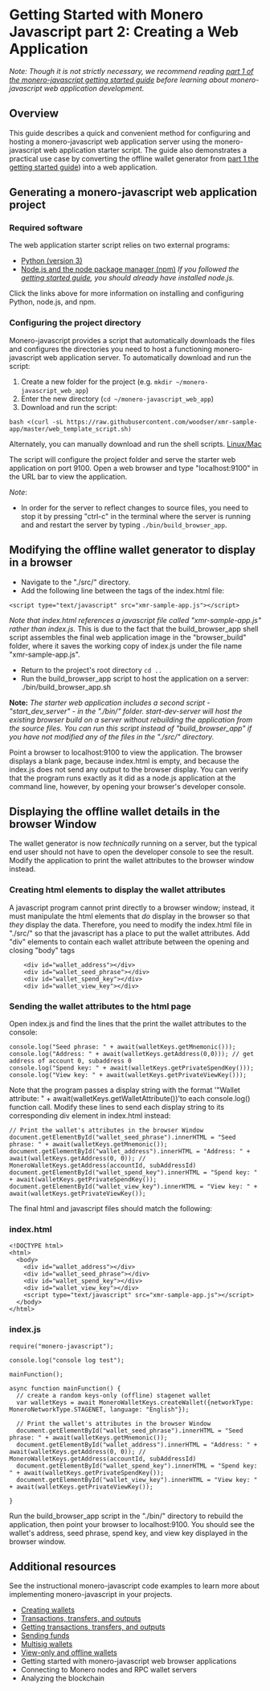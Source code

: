 # Getting Started with Monero Javascript part 2: Creating a Web Application

_Note: Though it is not strictly necessary, we recommend reading [part 1 of the monero-javascript getting started guide](https://github.com/monero-ecosystem/monero-javascript/blob/master/docs/developer_guide/getting_started.md) before learning about monero-javascript web application development._

## Overview

This guide describes a quick and convenient method for configuring and hosting a monero-javascript web application server using the monero-javascript web application starter script. The guide also demonstrates a practical use case by converting the offline wallet generator from [part 1 the getting started guide](https://moneroecosystem.org/monero-javascript/docs/developer-guide/getting_started.md)) into a web application.

## Generating a monero-javascript web application project

### Required software

The web application starter script relies on two external programs:
* [Python (version 3)](https://github.com/timetherewere/monero-javascript/blob/master/docs/developer_guide/prerequisite_installation_guides#python)
* [Node.js and the node package manager (npm)](https://github.com/timetherewere/monero-javascript/blob/master/docs/developer_guide/prerequisite_installation_guides#node.js_and_npm)
  _If you followed the [getting started guide](https://moneroecosystem.org/monero-javascript/docs/developer-guide/getting_started.md), you should already have installed node.js._

Click the links above for more information on installing and configuring Python, node.js, and npm.

### Configuring the project directory

Monero-javascript provides a script that automatically downloads the files and configures the directories you need to host a functioning monero-javascript web application server. To automatically download and run the script:

1. Create a new folder for the project (e.g. `mkdir ~/monero-javascript_web_app`)
2. Enter the new directory (`cd ~/monero-javascript_web_app`)
3. Download and run the script:

`bash <(curl -sL https://raw.githubusercontent.com/woodser/xmr-sample-app/master/web_template_script.sh)`

Alternately, you can manually download and run the shell scripts.
[Linux/Mac](https://github.com/timetherewere/monero-javascript/raw/include_compressed_template/web_template_script)

The script will configure the project folder and serve the starter web application on port 9100. Open a web browser and type "localhost:9100" in the URL bar to view the application.

_Note_:
* In order for the server to reflect changes to source files, you need to stop it by pressing "ctrl-c" in the terminal where the server is running and and restart the server by typing
`./bin/build_browser_app`.

## Modifying the offline wallet generator to display in a browser

* Navigate to the "./src/" directory.
* Add the following line between the <html> tags of the index.html file:

`<script type="text/javascript" src="xmr-sample-app.js"></script>`

_Note that index.html references a javascript file called "xmr-sample-app.js" rather than index.js._ This is due to the fact that the build_browser_app shell script assembles the final web application image in the "browser_build" folder, where it saves the working copy of index.js under the file name "xmr-sample-app.js".

* Return to the project's root directory
`cd ..`
* Run the build_browser_app script to host the application on a server:
./bin/build_browser_app.sh

**Note:** _The starter web application includes a second script - "start_dev_server" - in the "./bin/" folder. start-dev-server will host the existing browser build on a server without rebuilding the application from the source files. You can run this script instead of "build_browser_app" if you have not modified any of the files in the "./src/" directory._

Point a browser to localhost:9100 to view the application. The browser displays a blank page, because index.html is empty, and because the index.js does not send any output to the browser display. You can verify that the program runs exactly as it did as a node.js application at the command line, however, by opening your browser's developer console.

## Displaying the offline wallet details in the browser Window

The wallet generator is now _technically_ running on a server, but the typical end user should not have to open the developer console to see the result. Modify the application to print the wallet attributes to the browser window instead.

### Creating html elements to display the wallet attributes

A javascript program cannot print directly to a browser window; instead, it must manipulate the html elements that _do_ display in the browser so that _they_ display the data. Therefore, you need to modify the index.html file in "./src/" so that the javascript has a place to put the wallet attributes. Add "div" elements to contain each wallet attribute between the opening and closing "body" tags

```
    <div id="wallet_address"></div>
    <div id="wallet_seed_phrase"></div>
    <div id="wallet_spend_key"></div>
    <div id="wallet_view_key"></div>
```

### Sending the wallet attributes to the html page

Open index.js and find the lines that the print the wallet attributes to the console:

```
console.log("Seed phrase: " + await(walletKeys.getMnemonic()));
console.log("Address: " + await(walletKeys.getAddress(0,0))); // get address of account 0, subaddress 0
console.log("Spend key: " + await(walletKeys.getPrivateSpendKey()));
console.log("View key: " + await(walletKeys.getPrivateViewKey()));
```

Note that the program passes a display string with the format '"Wallet attribute: " + await(walletKeys.getWalletAttribute())'to each console.log() function call. Modify these lines to send each display string to its corresponding div element in index.html instead:

```
// Print the wallet's attributes in the browser Window
document.getElementById("wallet_seed_phrase").innerHTML = "Seed phrase: " + await(walletKeys.getMnemonic());
document.getElementById("wallet_address").innerHTML = "Address: " + await(walletKeys.getAddress(0, 0)); // MoneroWalletKeys.getAddress(accountId, subAddressId)
document.getElementById("wallet_spend_key").innerHTML = "Spend key: " + await(walletKeys.getPrivateSpendKey());
document.getElementById("wallet_view_key").innerHTML = "View key: " + await(walletKeys.getPrivateViewKey());
```

The final html and javascript files should match the following:

### index.html

```
<!DOCTYPE html>
<html>
  <body>
    <div id="wallet_address"></div>
    <div id="wallet_seed_phrase"></div>
    <div id="wallet_spend_key"></div>
    <div id="wallet_view_key"></div>
    <script type="text/javascript" src="xmr-sample-app.js"></script>
  </body>
</html>
```

### index.js

```
require("monero-javascript");

console.log("console log test");

mainFunction();

async function mainFunction() {
  // create a random keys-only (offline) stagenet wallet
  var walletKeys = await MoneroWalletKeys.createWallet({networkType: MoneroNetworkType.STAGENET, language: "English"});

  // Print the wallet's attributes in the browser Window
  document.getElementById("wallet_seed_phrase").innerHTML = "Seed phrase: " + await(walletKeys.getMnemonic());
  document.getElementById("wallet_address").innerHTML = "Address: " + await(walletKeys.getAddress(0, 0)); // MoneroWalletKeys.getAddress(accountId, subAddressId)
  document.getElementById("wallet_spend_key").innerHTML = "Spend key: " + await(walletKeys.getPrivateSpendKey());
  document.getElementById("wallet_view_key").innerHTML = "View key: " + await(walletKeys.getPrivateViewKey());

}
```

Run the build_browser_app script in the "./bin/" directory to rebuild the application, then point your browser to localhost:9100. You should see the wallet's address, seed phrase, spend key, and view key displayed in the browser window.

## Additional resources

See the instructional monero-javascript code examples to learn more about implementing monero-javascript in your projects.

* [Creating wallets](docs/developer_guide/creating_wallets.md)
* [Transactions, transfers, and outputs](docs/developer_guide/data_model.md)
* [Getting transactions, transfers, and outputs](docs/developer_guide/query_data_model.md)
* [Sending funds](docs/developer_guide/sending_funds.md)
* [Multisig wallets](docs/developer_guide/multisig_wallets.md)
* [View-only and offline wallets](docs/developer_guide/view_only_offline.md)
* Getting started with monero-javascript web browser applications
* Connecting to Monero nodes and RPC wallet servers
* Analyzing the blockchain
